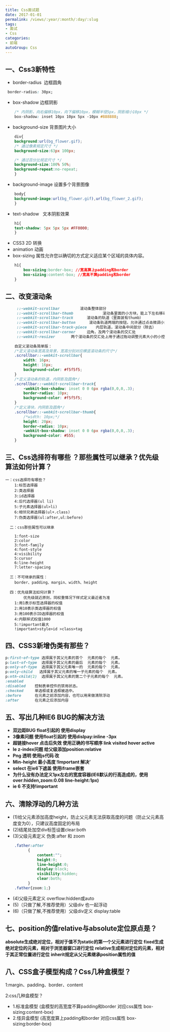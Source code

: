```yaml
---
title: Css面试题
date: 2017-01-01
permalink: /views/:year/:month/:day/:slug
tags:
- 面试
- Css
categories:
- 前端
autoGroup: Css
---
```


## 一、Css3新特性

- border-radius  边框圆角
```css
 border-radius: 30px;
```
- box-shadow 边框阴影

```css
    /* 内阴影，向右偏移10px，向下偏移10px，模糊半径5px，阴影缩小10px */
    box-shadow: inset 10px 10px 5px -10px #888888;
```
- background-size 背景图片大小

```css
    div{
    background:url(bg_flower.gif);
    /* 通过像素规定尺寸 */
    background-size:63px 100px;

    /* 通过百分比规定尺寸 */
    background-size:100% 50%;
    background-repeat:no-repeat;
    }
```

- background-image 设置多个背景图像

```css
    body{
    background-image:url(bg_flower.gif),url(bg_flower_2.gif);
    }
```

- text-shadow   文本阴影效果

```css
    h1{
    text-shadow: 5px 5px 5px #FF0000;
    }
```

- CSS3 2D 转换
- animation 动画
- box-sizing 属性允许您以确切的方式定义适应某个区域的具体内容。

```css
    h1{
        box-sizing:border-box; //宽高算上padding和border
        box-sizing:content-box; //宽高不算padding和border
    }
```

## 二、改变滚动条

```css
     ::-webkit-scrollbar         滚动条整体部分
     ::-webkit-scrollbar-thumb             滚动条里面的小方块，能上下左右移动（取决于是垂直滚动条还是水平滚动条）
     ::-webkit-scrollbar-track      滚动条的轨道（里面装有thumb）
     ::-webkit-scrollbar-button      滚动条轨道两端的按钮，允许通过点击微调小方块的位置
     ::-webkit-scrollbar-track-piece    内层轨道，滚动条中间部分（除去）
     ::-webkit-scrollbar-corner     边角，及两个滚动条的交汇处  
     ::-webkit-resizer       两个滚动条的交汇处上用于通过拖动调整元素大小的小控件
    
    自定义滚动条简单版：
    /*定义滚动条宽高及背景，宽高分别对应横竖滚动条的尺寸*/
    .scrollbar::-webkit-scrollbar{
        width: 16px;
        height: 16px;
        background-color: #f5f5f5;
    }
    /*定义滚动条的轨道，内阴影及圆角*/
    .scrollbar::-webkit-scrollbar-track{
        -webkit-box-shadow: inset 0 0 6px rgba(0,0,0,.3);
        border-radius: 10px;
        background-color: #f5f5f5;
    }
    /*定义滑块，内阴影及圆角*/
    .scrollbar::-webkit-scrollbar-thumb{
        /*width: 10px;*/
        height: 20px;
        border-radius: 10px;
        -webkit-box-shadow: inset 0 0 6px rgba(0,0,0,.3);
        background-color: #555;
    }
```


## 三、Css选择符有哪些 ？那些属性可以继承？优先级算法如何计算？

```text
一：css选择符有哪些？
    1:标签选择器 
    2:类选择器
    3:id选择器
    4:后代选择器(ul li)
    5:子元素选择器(ul>li)
    6:相邻兄弟选择器(ul+.class)
    7:伪类选择器(ul:after,ul:before)
  
  二：css那些属性可以继承

    1:font-size
    2:color
    3:font-family
    4:font-style
    4:visibility
    5:cursor
    6:line-height
    7:letter-spacing
    
  三：不可继承的属性：
  	border、padding、margin、width、height
    
  四：优先级算法如何计算？
		优先级就近原则，同权重情况下样式定义最近者为准
    1:用1表示标签选择器的权值
    2:用10表示类选择器的权值
    3:用100表示ID选择器的权值
    4:内联样式权值1000
    5:!important最大
    !important>style>id >class>tag
```

## 四、CSS3新增伪类有那些？

```css
p:first-of-type 选择属于其父元素的首个  元素的每个  元素。
p:last-of-type  选择属于其父元素的最后  元素的每个  元素。
p:only-of-type  选择属于其父元素唯一的  元素的每个  元素。
p:only-child   选择属于其父元素的唯一子元素的每个  元素。
p:nth-child(2)  选择属于其父元素的第二个子元素的每个  元素。
:enabled
:disabled    控制表单控件的禁用状态。
:checked     单选框或复选框被选中。
:before      在元素之前添加内容，也可以用来做清除浮动
:after       在元素之后添加内容
```

## 五、写出几种IE6 BUG的解决方法

- **双边距BUG float引起的 使用display**
- **3像素问题 使用float引起的 使用dislpay:inline -3px**
- **超链接hover 点击后失效 使用正确的书写顺序 link visited hover active**
- **Ie z-index问题 给父级添加position:relative**
- **Png 透明 使用js代码 改**
- **Min-height 最小高度 !Important 解决’**
- **select 在ie6下遮盖 使用iframe嵌套**
- **为什么没有办法定义1px左右的宽度容器(IE6默认的行高造成的，使用over:hidden,zoom:0.08 line-height:1px)**
- **ie 6 不支持!important**

## 六、清除浮动的几种方法
+ (1)给父元素添加高度height，防止父元素无法获取高度的问题（防止父元素高度变为0），只建议高度固定的布局
+ (2)结尾处加空div标签设置clear:both
+ (3)父级元素定义 伪类:after 和 zoom
```css
    .father:after
          {
              content:"";
              height:0;
              line-height:0;
              display:block;
              visibility:hidden;
              clear:both;	
          }
    .father{zoom:1;}
```
+ (4)父级元素定义 overflow:hidden或auto
+ (5)（只做了解,不推荐使用）父级div 也一起浮动
+ (6)（只做了解,不推荐使用）父级div定义 display:table


## 七、position的值relative与absolute定位原点是？

**absolute生成绝对定位，相对于值不为static的第一个父元素进行定位**
**fixed生成绝对定位的元素，相对于浏览器窗口进行定位**
**relative生成相对定位的元素，相对于其正常位置进行定位**
**inherit规定从父元素继承position属性的值**


## 八、CSS盒子模型构成？Css几种盒模型？
1:margin、padding、border、content

2:css几种盒模型？
+ 1.标准盒模型 (盒模型的高宽度不算padding和border 对应css属性  box-sizing:content-box) 
+ 2.怪异盒模型 (高宽度算上padding和border  对应css属性  box-sizing:border-box) 




